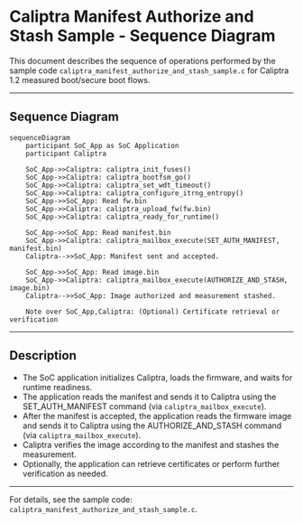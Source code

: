 # Caliptra Manifest Authorize and Stash Sample - Sequence Diagram

This document describes the sequence of operations performed by the sample code `caliptra_manifest_authorize_and_stash_sample.c` for Caliptra 1.2 measured boot/secure boot flows.

---

## Sequence Diagram

```mermaid
sequenceDiagram
    participant SoC_App as SoC Application
    participant Caliptra

    SoC_App->>Caliptra: caliptra_init_fuses()
    SoC_App->>Caliptra: caliptra_bootfsm_go()
    SoC_App->>Caliptra: caliptra_set_wdt_timeout()
    SoC_App->>Caliptra: caliptra_configure_itrng_entropy()
    SoC_App->>SoC_App: Read fw.bin
    SoC_App->>Caliptra: caliptra_upload_fw(fw.bin)
    SoC_App->>Caliptra: caliptra_ready_for_runtime()

    SoC_App->>SoC_App: Read manifest.bin
    SoC_App->>Caliptra: caliptra_mailbox_execute(SET_AUTH_MANIFEST, manifest.bin)
    Caliptra-->>SoC_App: Manifest sent and accepted.

    SoC_App->>SoC_App: Read image.bin
    SoC_App->>Caliptra: caliptra_mailbox_execute(AUTHORIZE_AND_STASH, image.bin)
    Caliptra-->>SoC_App: Image authorized and measurement stashed.

    Note over SoC_App,Caliptra: (Optional) Certificate retrieval or verification
```

---

## Description

- The SoC application initializes Caliptra, loads the firmware, and waits for runtime readiness.
- The application reads the manifest and sends it to Caliptra using the SET_AUTH_MANIFEST command (via `caliptra_mailbox_execute`).
- After the manifest is accepted, the application reads the firmware image and sends it to Caliptra using the AUTHORIZE_AND_STASH command (via `caliptra_mailbox_execute`).
- Caliptra verifies the image according to the manifest and stashes the measurement.
- Optionally, the application can retrieve certificates or perform further verification as needed.

---

For details, see the sample code: `caliptra_manifest_authorize_and_stash_sample.c`.
